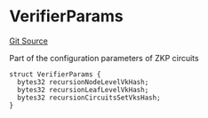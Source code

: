 # VerifierParams
[Git Source](https://github.com/matter-labs/zksync-contracts/blob/c6e73735b89a4b474234f6471e326125c9069f15/contracts/l2-contracts/verifier/chain-interfaces/IVerifier.sol)

Part of the configuration parameters of ZKP circuits


```solidity
struct VerifierParams {
  bytes32 recursionNodeLevelVkHash;
  bytes32 recursionLeafLevelVkHash;
  bytes32 recursionCircuitsSetVksHash;
}
```

